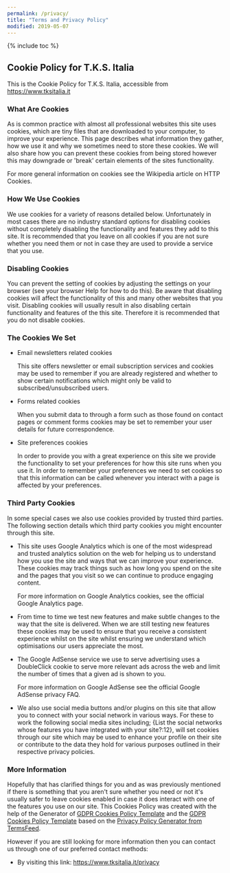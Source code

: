 ```yaml
---
permalink: /privacy/
title: "Terms and Privacy Policy"
modified: 2019-05-07
---
```


{% include toc %}

## Cookie Policy for T.K.S. Italia

This is the Cookie Policy for T.K.S. Italia, accessible from https://www.tksitalia.it

### What Are Cookies

As is common practice with almost all professional websites this site uses cookies, which are tiny files that are downloaded to your computer, to improve your experience. This page describes what information they gather, how we use it and why we sometimes need to store these cookies. We will also share how you can prevent these cookies from being stored however this may downgrade or 'break' certain elements of the sites functionality.

For more general information on cookies see the Wikipedia article on HTTP Cookies.

### How We Use Cookies

We use cookies for a variety of reasons detailed below. Unfortunately in most cases there are no industry standard options for disabling cookies without completely disabling the functionality and features they add to this site. It is recommended that you leave on all cookies if you are not sure whether you need them or not in case they are used to provide a service that you use.

### Disabling Cookies

You can prevent the setting of cookies by adjusting the settings on your browser (see your browser Help for how to do this). Be aware that disabling cookies will affect the functionality of this and many other websites that you visit. Disabling cookies will usually result in also disabling certain functionality and features of the this site. Therefore it is recommended that you do not disable cookies.

### The Cookies We Set

*   Email newsletters related cookies

    This site offers newsletter or email subscription services and cookies may be used to remember if you are already registered and whether to show certain notifications which might only be valid to subscribed/unsubscribed users.

*   Forms related cookies

    When you submit data to through a form such as those found on contact pages or comment forms cookies may be set to remember your user details for future correspondence.

*   Site preferences cookies

    In order to provide you with a great experience on this site we provide the functionality to set your preferences for how this site runs when you use it. In order to remember your preferences we need to set cookies so that this information can be called whenever you interact with a page is affected by your preferences.

### Third Party Cookies

In some special cases we also use cookies provided by trusted third parties. The following section details which third party cookies you might encounter through this site.

*   This site uses Google Analytics which is one of the most widespread and trusted analytics solution on the web for helping us to understand how you use the site and ways that we can improve your experience. These cookies may track things such as how long you spend on the site and the pages that you visit so we can continue to produce engaging content.

    For more information on Google Analytics cookies, see the official Google Analytics page.

*   From time to time we test new features and make subtle changes to the way that the site is delivered. When we are still testing new features these cookies may be used to ensure that you receive a consistent experience whilst on the site whilst ensuring we understand which optimisations our users appreciate the most.

*   The Google AdSense service we use to serve advertising uses a DoubleClick cookie to serve more relevant ads across the web and limit the number of times that a given ad is shown to you.

    For more information on Google AdSense see the official Google AdSense privacy FAQ.

*   We also use social media buttons and/or plugins on this site that allow you to connect with your social network in various ways. For these to work the following social media sites including; {List the social networks whose features you have integrated with your site?:12}, will set cookies through our site which may be used to enhance your profile on their site or contribute to the data they hold for various purposes outlined in their respective privacy policies.

### More Information

Hopefully that has clarified things for you and as was previously mentioned if there is something that you aren't sure whether you need or not it's usually safer to leave cookies enabled in case it does interact with one of the features you use on our site. This Cookies Policy was created with the help of the Generator of [GDPR Cookies Policy Template](https://cookiepolicygenerator.com) and the [GDPR Cookies Policy Template](https://cookiespolicytemplate.com/) based on the [Privacy Policy Generator from TermsFeed](https://termsfeed.com/privacy-policy/generator/).

However if you are still looking for more information then you can contact us through one of our preferred contact methods:

*   By visiting this link: https://www.tksitalia.it/privacy
